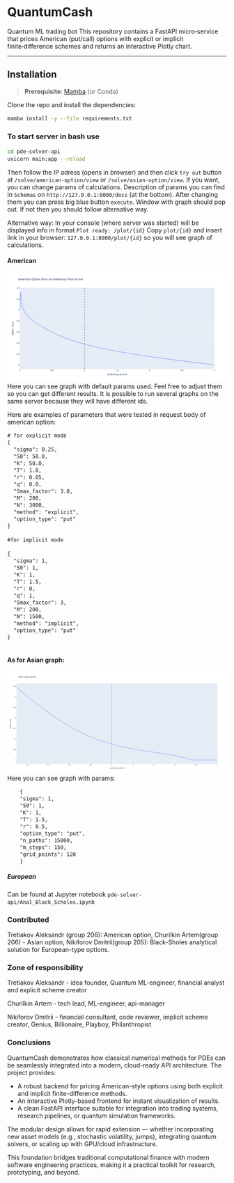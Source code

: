 # QuantumCash
Quantum ML trading bot
This repository contains a FastAPI micro‑service that prices American (put/call) options with explicit or implicit finite‑difference schemes and returns an interactive Plotly chart.

---
## Installation

> **Prerequisite**: [Mamba](https://mamba.readthedocs.io/) (or Conda) 

Clone the repo and install the dependencies:

```bash
mamba install -y --file requirements.txt
```
### To start server in bash use
```bash
cd pde-solver-api
uvicorn main:app --reload
```

Then follow the IP adress (opens in browser) and then click ```try out``` button at ```/solve/american-option/view``` or ```/solve/asian-option/view```. If you want, you can change params of calculations. Description of params you can find in ```Schemas``` on ```http://127.0.0.1:8000/docs``` (at the bottom). After changing them you can press big blue button ```execute```. Window with graph should pop out. If not then you should follow alternative way.

Alternative way: In your console (where server was started) will be displayed info in format ```Plot ready: /plot/{id}``` Copy ```plot/{id}``` and insert link in your browser: ```127.0.0.1:8000/plot/{id}``` so you will see graph of calculations.
#### American
![plot](pde-solver-api/american.png?raw=true)
Here you can see graph with default params used. Feel free to adjust them so you can get different results. It is possible to run several graphs on the same server because they will have different ids.

Here are examples of parameters that were tested in request body of american option:
```
# for explicit mode
{
  "sigma": 0.25,
  "S0": 50.0,
  "K": 50.0,
  "T": 1.0,
  "r": 0.05,
  "q": 0.0,
  "Smax_factor": 3.0,
  "M": 200,
  "N": 3000,
  "method": "explicit",
  "option_type": "put"
}

#for implicit mode

{
  "sigma": 1,
  "S0": 1,
  "K": 1,
  "T": 1.5,
  "r": 0,
  "q": 1,
  "Smax_factor": 3,
  "M": 200,
  "N": 1500,
  "method": "implicit",
  "option_type": "put"
}


```

#### As for Asian graph:
![plot](pde-solver-api/asian.png?raw=true)
Here you can see graph with params:

```
    {
    "sigma": 1,
    "S0": 1,
    "K": 1,
    "T": 1.5,
    "r": 0.5,
    "option_type": "put",
    "n_paths": 15000,
    "m_steps": 150,
    "grid_points": 120
    }
```
##### European
Can be found at Jupyter notebook ```pde-solver-api/Anal_Black_Scholes.ipynb```


### Contributed

Tretiakov Aleksandr (group 206): American option, Churilkin Artem(group 206) - Asian option, Nikiforov Dmitrii(group 205): Black-Sholes analytical solution for European-type options.

### Zone of responsibility

Tretiakov Aleksandr - idea founder, Quantum ML-engineer, financial analyst and explicit scheme creator

Churilkin Artem - tech lead, ML-engineer, api-manager  

Nikiforov Dmitrii - financial consultant, code reviewer, implicit scheme creator, Genius, Billionaire, Playboy, Philanthropist

### Conclusions

QuantumCash demonstrates how classical numerical methods for PDEs can be seamlessly integrated into a modern, cloud-ready API architecture. The project provides:

- A robust backend for pricing American-style options using both explicit and implicit finite-difference methods.
- An interactive Plotly-based frontend for instant visualization of results.
- A clean FastAPI interface suitable for integration into trading systems, research pipelines, or quantum simulation frameworks.

The modular design allows for rapid extension — whether incorporating new asset models (e.g., stochastic volatility, jumps), integrating quantum solvers, or scaling up with GPU/cloud infrastructure.

This foundation bridges traditional computational finance with modern software engineering practices, making it a practical toolkit for research, prototyping, and beyond.
